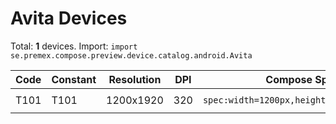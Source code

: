 # Avita Devices

Total: **1** devices. Import: `import se.premex.compose.preview.device.catalog.android.Avita`

| Code | Constant | Resolution | DPI | Compose Spec | Preview Usage |
|------|----------|------------|-----|-------------|---------------|
| T101 | T101 | 1200x1920 | 320 | `spec:width=1200px,height=1920px,dpi=320` | `@Preview(device = Avita.T101)` |

<!-- Generated automatically. Do not edit manually. -->
